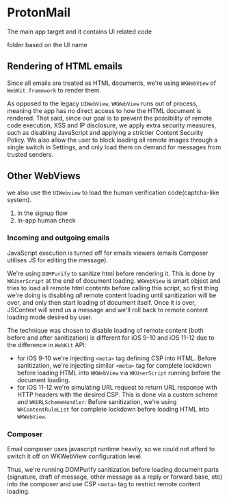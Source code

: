 # ProtonMail

The main app target and it contains UI related code

folder based on the UI name


## Rendering of HTML emails
Since all emails are treated as HTML documents, we're using `WKWebView` of `WebKit.framework` to render them. 

As opposed to the legacy `UIWebView`, `WKWebView` runs out of process, meaning the app has no direct access to how the HTML document is rendered. That said, since our goal is to prevent the possibility of remote code execution, XSS and IP disclosure, we apply extra security measures, such as disabling JavaScript and applying a strictier Content Security Policy. We also allow the user to block loading all remote images through a single switch in Settings, and only load them on demand for messages from trusted senders.

## Other WebViews
we also use the `UIWebview` to load the human verification code(captcha-like system). 
1. In the signup flow 
2. In-app human check

### Incoming and outgoing emails
JavaScript execution is turned off for emails viewers (emails Composer utilises JS for editing the message).

We're using `DOMPurify` to sanitize html before rendering it. This is done by `WKUserScript` at the end of document loading. `WKWebView` is smart object and tries to load all remote html contents before calling this script, so first thing we're doing is disabling _all_ remote content loading until sanitization will be over, and only then start loading of document itself. Once it is over, JSContext will send us a message and we'll roll back to remote content loading mode desired by user.

The technique was chosen to disable loading of remote content (both before and after sanitization) is different for iOS 9-10 and iOS 11-12 due to the difference in `WebKit` API:
- for iOS 9-10 we're injecting `<meta>` tag defining CSP into HTML. Before sanitization, we're injecting similar `<meta>` tag for complete lockdown before loading HTML into `WKWebView` via `WKUserScript` running before the document loading.
- for iOS 11-12 we're simulating URL request to return URL response with HTTP headers with the desired CSP. This is done via a custom scheme and `WKURLSchemeHandler`. Before sanitization, we're using `WKContentRuleList` for complete lockdown before loading HTML into `WKWebView`.

### Composer
Email composer uses javascript runtime heavily, so we could not afford to switch it off on WKWebView configuration level.

Thus, we're running DOMPurify sanitization before loading document parts (signature, draft of message, other message as a reply or forward base, etc) into the composer and use CSP `<meta>` tag to restrict remote content loading.
